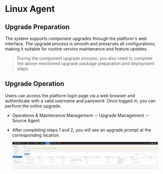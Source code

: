
# Linux Agent

## Upgrade Preparation

The system supports component upgrades through the platform's web interface. The upgrade process is smooth and preserves all configurations, making it suitable for routine version maintenance and feature updates.

> During the component upgrade process, you also need to complete the above-mentioned upgrade package preparation and deployment steps.

## Upgrade Operation

Users can access the platform login page via a web browser and authenticate with a valid username and password. Once logged in, you can perform the online upgrade.

* Operations & Maintenance Management -- Upgrade Management -- Source Agent

* After completing steps 1 and 2, you will see an upgrade prompt at the corresponding location.

  ![](./image/linuxagent-upgradeoperation-1.png)